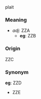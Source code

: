 plait
### Meaning
+ _adj_: ZZA
    + __eg__: ZZB

### Origin

ZZC

### Synonym

__eg__: ZZD

+ ZZE


